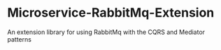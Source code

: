 # Microservice-RabbitMq-Extension
An extension library for using RabbitMq with the CQRS and Mediator patterns
